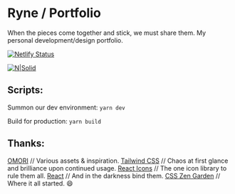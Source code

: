 # Ryne / Portfolio

When the pieces come together and stick, we must share them. My personal development/design portfolio.

[![Netlify Status](https://api.netlify.com/api/v1/badges/80d02c9b-beed-4711-911a-779cf73d4972/deploy-status)](https://app.netlify.com/sites/rynenotryan/deploys)

[![N|Solid](https://itsrynenotryan.com/ryne_not_ryan_portfolio.png)](https://itsrynenotryan.com/)

## Scripts:
Summon our dev environment:
`
yarn dev
`

Build for production:
`
yarn build
`

## Thanks:
[OMORI](https://www.omori-game.com/) // Various assets & inspiration.
[Tailwind CSS](https://tailwindcss.com/) // Chaos at first glance and brilliance upon continued usage.
[React Icons](https://react-icons.github.io/react-icons/) // The one icon library to rule them all.
[React](https://react.dev/) // And in the darkness bind them.
[CSS Zen Garden](https://csszengarden.com/) // Where it all started. 😄
